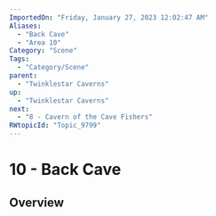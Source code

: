 ```yaml
---
ImportedOn: "Friday, January 27, 2023 12:02:47 AM"
Aliases:
  - "Back Cave"
  - "Area 10"
Category: "Scene"
Tags:
  - "Category/Scene"
parent:
  - "Twinklestar Caverns"
up:
  - "Twinklestar Caverns"
next:
  - "8 - Cavern of the Cave Fishers"
RWtopicId: "Topic_9799"
---
```

# 10 - Back Cave
## Overview
